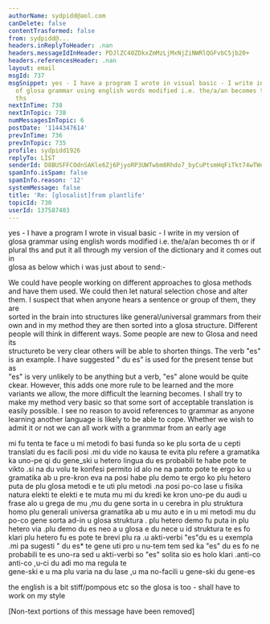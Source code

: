 ```yaml
---
authorName: sydpidd@aol.com
canDelete: false
contentTrasformed: false
from: sydpidd@...
headers.inReplyToHeader: .nan
headers.messageIdInHeader: PDJlZC40ZDkxZmMzLjMxNjZiNWRlQGFvbC5jb20+
headers.referencesHeader: .nan
layout: email
msgId: 737
msgSnippet: yes - I have a program I wrote in visual basic - I write in my version
  of glosa grammar using english words modified i.e. the/a/an becomes th or if plural
  ths
nextInTime: 738
nextInTopic: 738
numMessagesInTopic: 6
postDate: '1144347614'
prevInTime: 736
prevInTopic: 735
profile: sydpidd1926
replyTo: LIST
senderId: D8BUSFFCOdnSAKle6Zj6PjyoRP3UWTwbm8Rhdo7_byCuPtsmHqFiTkt74wTWe8cXlBv7ADSz
spamInfo.isSpam: false
spamInfo.reason: '12'
systemMessage: false
title: 'Re: [glosalist]from plantlife'
topicId: 730
userId: 137587403
---
```


yes - I have a program I wrote in visual basic - I write in my version of  
glosa grammar using english words modified i.e. the/a/an becomes th or if plural 
 ths and put it all through my version of the dictionary and it comes out in  
glosa as below which i was just about to send:-
 
We could have people  working on different approaches to glosa methods  and 
have them used. We could then let natural selection chose and alter  them.
I suspect that when anyone hears a sentence or group of them, they are  
sorted in the brain into structures like general/universal grammars from their  own 
and in my method they are then sorted into a glosa structure. Different  
people will think in different ways. Some people are new to Glosa and need its  
structureto be very clear others will be able to shorten things. The verb "es"  
is an example. I have suggested " du es" is used for the present tense but as  
"es" is very unlikely to be anything but a verb,  "es" alone would be quite  
ckear. However, this adds one more rule to be learned and the more variants we 
 allow, the more difficult the learning becomes.
I shall try to make my method  very basic so that some sort of acceptable 
translation is easily possible. I see  no reason to avoid references to grammar 
as anyone learning another language is  likely to be able to cope. Whether we 
wish to admit it or not we  can all  work with a granmmar from an early age  
 
mi fu tenta te face u mi metodi fo basi funda so ke plu sorta de u cepti  
translati du es facili posi .mi du vide no kausa te evita plu refere a gramatika  
ka uno-pe qi du gene_ski u hetero lingua du es probabili te habe pote te 
vikto  .si na du volu te konfesi permito id alo ne na panto pote te ergo ko u 
gramatika  ab u pre-kron eva 
na posi habe plu demo te ergo ko plu hetero puta de plu  glosa metodi e te 
uti plu metodi .na posi po-co lase u fisika natura elekti te  elekti e te muta 
mu 
mi du kredi ke kron uno-pe du audi u frase alo u grega  de mu ,mu du gene 
sorta in u cerebra in plu struktura homo plu generali universa  gramatika ab u mu 
auto e in u mi metodi mu du po-co gene sorta ad-in u glosa  struktura .
plu hetero demo fu puta in plu hetero via .plu demo du es neo a u  glosa e du 
nece u id struktura te es fo klari plu hetero fu es pote te brevi plu  ra .u 
akti-verbi "es"du es u exempla .mi pa sugesti " du  es* te gene uti  pro u 
nu-tem tem sed ka "es" du es fo ne probabili te es uno-ra sed u akti-verbi  so 
"es" solita sio es holo klari .anti-co anti-co ,u-ci du adi mo ma regula te  
gene-ski e u ma plu varia na du lase ,u ma no-facili u gene-ski du gene-es 
 
the english is a bit stiff/pompous etc so the glosa is too - shall have to  
work on my style


[Non-text portions of this message have been removed]


